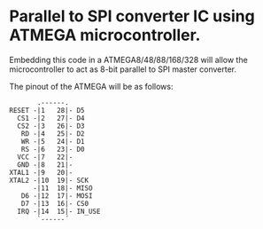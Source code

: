# Parallel to SPI converter IC using ATMEGA microcontroller.

Embedding this code in a ATMEGA8/48/88/168/328 will allow the microcontroller to act as 8-bit parallel to SPI master converter.

The pinout of the ATMEGA will be as follows:

```
       .------.
RESET -|1   28|- D5
  CS1 -|2   27|- D4
  CS2 -|3   26|- D3
   RD -|4   25|- D2
   WR -|5   24|- D1
   RS -|6   23|- D0
  VCC -|7   22|- 
  GND -|8   21|- 
XTAL1 -|9   20|- 
XTAL2 -|10  19|- SCK
      -|11  18|- MISO
   D6 -|12  17|- MOSI
   D7 -|13  16|- CS0
  IRQ -|14  15|- IN_USE
       `------´

```
